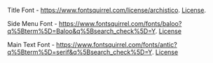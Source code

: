 Title Font - https://www.fontsquirrel.com/license/archistico. [License](https://www.fontsquirrel.com/license/archistico).

Side Menu Font - https://www.fontsquirrel.com/fonts/baloo?q%5Bterm%5D=Baloo&q%5Bsearch_check%5D=Y. [License](https://www.fontsquirrel.com/license/baloo)

Main Text Font - https://www.fontsquirrel.com/fonts/antic?q%5Bterm%5D=serif&q%5Bsearch_check%5D=Y. [License](https://www.fontsquirrel.com/license/antic)
